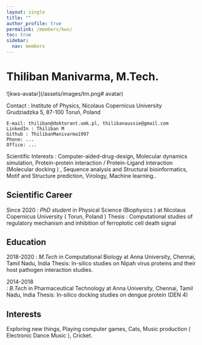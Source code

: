 ```yaml
---
layout: single
title: ""
author_profile: true
permalink: /members/kws/
toc: true
sidebar:
  nav: members
---
```


Thiliban Manivarma, M.Tech.
===================

![kws-avatar](/assets/images/tm.png# avatar)

Contact
:   Institute of Physics, Nicolaus Copernicus University  
    Grudziadzka 5, 87-100 Toruń, Poland  
    
    E-mail: thiliban@doktorant.umk.pl, thilibanaussie@gmail.com
    LinkedIn : Thiliban M
    Github : ThilibanManivarma1997
    Phone: ...  
    Office: ... 

Scientific Interests
:   Computer-aided-drug-design, Molecular dynamics simulation, Protein-protein interaction /
Protein-Ligand interaction (Molecular docking ) , Sequence analysis and Structural
bioinformatics, Motif and Structure prediction, Virology, Machine learning..


Scientific Career
-----------------

Since 2020
:   *PhD student* in Physical Science (Biophysics ) at Nicolaus Copernicus University
( Torun, Poland )
Thesis : Computational studies of regulatory mechanism and inhibition of ferroptotic cell
death signal


Education
---------

2018-2020
:   *M.Tech* in Computational Biology at Anna University, Chennai, Tamil Nadu, India 
Thesis: In-silico studies on Nipah virus proteins and their host pathogen interaction studies.

2014-2018  
:   *B.Tech* in Pharmaceutical Technology at Anna University, Chennai, Tamil Nadu, India
Thesis: In-silico docking studies on dengue protein (DEN 4) 


Interests
---------
Exploring new things, Playing computer games, Cats, Music production ( Electronic Dance
Music ), Cricket.
